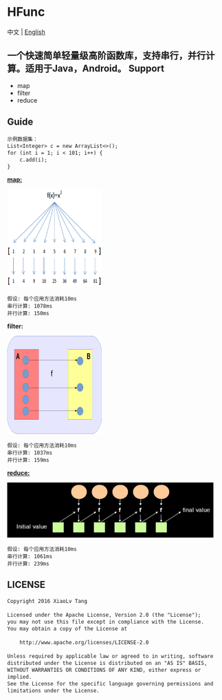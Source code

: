 # HFunc
中文 | [English](https://github.com/TangXiaoLv/HFunc/blob/master/README.md) 

一个快速简单轻量级高阶函数库，支持串行，并行计算。适用于Java，Android。
Support
---
+ map
+ filter
+ reduce

Guide
---
	示例数据集：
    List<Integer> c = new ArrayList<>();
    for (int i = 1; i < 101; i++) {
        c.add(i);
    }

[**map:**](https://research.google.com/archive/mapreduce.html)

<img src="img/1.png" height= "228" width="220">

```
假设: 每个应用方法消耗10ms
串行计算: 1078ms
并行计算: 150ms
```

**filter:**

<img src="img/3.png" height= "228" width="220">

```
假设: 每个应用方法消耗10ms
串行计算: 1037ms
并行计算: 159ms
```

[**reduce:**](https://research.google.com/archive/mapreduce.html)

<img src="img/2.png" height= "128" width="480">

```
假设: 每个应用方法消耗10ms
串行计算: 1061ms
并行计算: 239ms
```

LICENSE
---

    Copyright 2016 XiaoLv Tang

    Licensed under the Apache License, Version 2.0 (the "License");
    you may not use this file except in compliance with the License.
    You may obtain a copy of the License at

        http://www.apache.org/licenses/LICENSE-2.0

    Unless required by applicable law or agreed to in writing, software
    distributed under the License is distributed on an "AS IS" BASIS,
    WITHOUT WARRANTIES OR CONDITIONS OF ANY KIND, either express or implied.
    See the License for the specific language governing permissions and
    limitations under the License.
